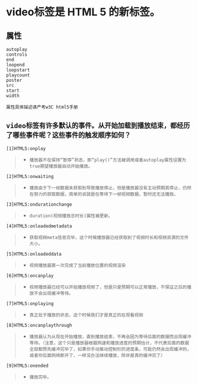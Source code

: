 video标签是 HTML 5 的新标签。
===========

属性
-------

	autoplay   
	controls   
	end   
	loopend   
	loopstart   
	playcount   
	poster   
	src   
	start   
	width

	属性具体描述请产考w3C html5手册


`video标签有许多默认的事件。从开始加载到播放结束，都经历了哪些事件呢？这些事件的触发顺序如何？`
-------

	[1]HTML5:onplay
	
> * `播放器不在保持“暂停”状态，即“play()”方法被调用或者autoplay属性设置为true期望播放器自动开始播放。`
		
	[2]HTML5:onwaiting
	
> * `播放由于下一帧数据未获取到导致播放停止，但是播放器没有主动预期其停止，仍然在努力的获取数据，简单的说就是在等待下一帧视频数据，暂时还无法播放。`
	
	[3]HTML5:ondurationchange
	
> * `duration(视频播放总时长)属性被更新。`
	
	[4]HTML5:onloadedmetadata
	
> * `获取视频meta信息完毕，这个时候播放器已经获取到了视频时长和视频资源的文件大小。`
	
	[5]HTML5:onloadeddata
	
> * `视频播放器第一次完成了当前播放位置的视频渲染`
	
	[6]HTML5:oncanplay
	
> * `视频播放器已经可以开始播放视频了，但是只是预期可以正常播放，不保证之后的播放不会出现缓冲等待。`
	
	[7]HTML5:onplaying
	
> * `真正处于播放的状态，这个时候我们才是真正的在观看视频`
		
	[8]HTML5:oncanplaythrough
	
> * `播放器认为从现在开始播放，直到播放结束，不再会因为等待后面的数据而出现缓冲等待。（注意，这个只是播放器根据网速和播放进度的预期估计，不代表后面的数据全部都预先缓冲完毕了，如果你手动推动控制栏的进度条，可能仍然会出现缓冲的，或者你后面网络断开了，一样没办法继续播放，除非是真的缓冲完了）`
	
	[9]HTML5:onended
	
> * `播放完毕。`
